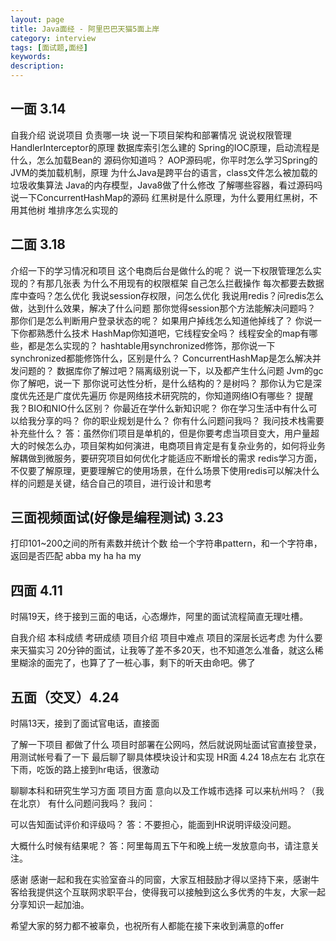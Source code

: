 ```yaml
---
layout: page
title: Java面经 - 阿里巴巴天猫5面上岸
category: interview
tags: [面试题,面经]
keywords:
description:
---
```





## 一面 3.14
自我介绍
说说项目
负责哪一块
说一下项目架构和部署情况
说说权限管理
HandlerInterceptor的原理
数据库索引怎么建的
Spring的IOC原理，启动流程是什么，怎么加载Bean的
源码你知道吗？
AOP源码呢，你平时怎么学习Spring的
JVM的类加载机制，原理
为什么Java是跨平台的语言，class文件怎么被加载的
垃圾收集算法
Java的内存模型，Java8做了什么修改
了解哪些容器，看过源码吗
说一下ConcurrentHashMap的源码
红黑树是什么原理，为什么要用红黑树，不用其他树
堆排序怎么实现的

## 二面 3.18
介绍一下的学习情况和项目
这个电商后台是做什么的呢？
说一下权限管理怎么实现的？有那几张表
为什么不用现有的权限框架
自己怎么拦截操作
每次都要去数据库中查吗？怎么优化
我说session存权限，问怎么优化
我说用redis？问redis怎么做，达到什么效果，解决了什么问题
那你觉得session那个方法能解决问题吗？
那你们是怎么判断用户登录状态的呢？
如果用户掉线怎么知道他掉线了？
你说一下你都熟悉什么技术
HashMap你知道吧，它线程安全吗？
线程安全的map有哪些，都是怎么实现的？
hashtable用synchronized修饰，那你说一下synchronized都能修饰什么，区别是什么？
ConcurrentHashMap是怎么解决并发问题的？
数据库你了解过吧？隔离级别说一下，以及都产生什么问题
Jvm的gc你了解吧，说一下
那你说可达性分析，是什么结构的？是树吗？
那你认为它是深度优先还是广度优先遍历
你是网络技术研究院的，你知道网络IO有哪些？
提醒我？BIO和NIO什么区别？
你最近在学什么新知识呢？
你在学习生活中有什么可以给我分享的吗？
你的职业规划是什么？
你有什么问题问我吗？
我问技术栈需要补充些什么？
答：虽然你们项目是单机的，但是你要考虑当项目变大，用户量超大的时候怎么办，项目架构如何演进，电商项目肯定是有复杂业务的，如何将业务解耦做到微服务，要研究项目如何优化才能适应不断增长的需求
redis学习方面，不仅要了解原理，更要理解它的使用场景，在什么场景下使用redis可以解决什么样的问题是关键，结合自己的项目，进行设计和思考

## 三面视频面试(好像是编程测试) 3.23
打印101~200之间的所有素数并统计个数
给一个字符串pattern，和一个字符串，返回是否匹配 abba my ha ha my

## 四面 4.11
时隔19天，终于接到三面的电话，心态爆炸，阿里的面试流程简直无理吐槽。

自我介绍
本科成绩
考研成绩
项目介绍
项目中难点
项目的深层长远考虑
为什么要来天猫实习
20分钟的面试，让我等了差不多20天，也不知道怎么准备，就这么稀里糊涂的面完了，也算了了一桩心事，剩下的听天由命吧。佛了

## 五面（交叉）4.24
时隔13天，接到了面试官电话，直接面

了解一下项目
都做了什么
项目时部署在公网吗，然后就说网址面试官直接登录，用测试帐号看了一下
最后聊了聊具体模块设计和实现
HR面 4.24 18点左右
北京在下雨，吃饭的路上接到hr电话，很激动

聊聊本科和研究生学习方面
项目方面
意向以及工作城市选择
可以来杭州吗？（我在北京）
有什么问题问我吗？
我问：

可以告知面试评价和评级吗？
答：不要担心，能面到HR说明评级没问题。

大概什么时候有结果呢？
答：阿里每周五下午和晚上统一发放意向书，请注意关注。

感谢
感谢一起和我在实验室奋斗的同窗，大家互相鼓励才得以坚持下来，感谢牛客给我提供这个互联网求职平台，使得我可以接触到这么多优秀的牛友，大家一起分享知识一起加油。

希望大家的努力都不被辜负，也祝所有人都能在接下来收到满意的offer